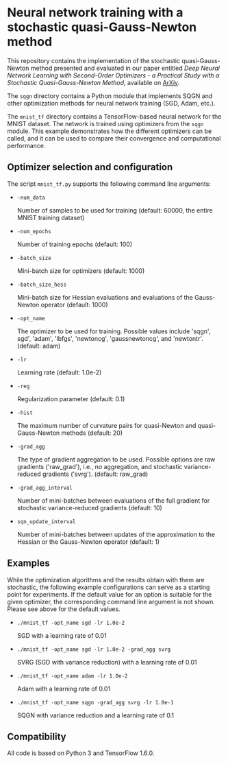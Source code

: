 # Neural network training with a stochastic quasi-Gauss-Newton method

This repository contains the implementation of the stochastic quasi-Gauss-Newton method presented and evaluated in our paper entitled *Deep Neural Network Learning with Second-Order Optimizers - a Practical Study with a Stochastic Quasi-Gauss-Newton Method*, available on [ArXiv](https://arxiv.org/abs/2004.03040).

The `sqgn` directory contains a Python module that implements SQGN and other
optimization methods for neural network training (SGD, Adam, etc.).

The `mnist_tf` directory contains a TensorFlow-based neural network for the
MNIST dataset. The network is trained using optimizers from the `sqgn` module.
This example demonstrates how the different optimizers can be called, and it can
be used to compare their convergence and computational performance.

## Optimizer selection and configuration
The script `mnist_tf.py` supports the following command line arguments:

*  `-num_data`

    Number of samples to be used for training
    (default: 60000, the entire MNIST training dataset)

*  `-num_epochs`

    Number of training epochs
    (default: 100)

*  `-batch_size`

    Mini-batch size for optimizers
    (default: 1000)    

*  `-batch_size_hess`

    Mini-batch size for Hessian evaluations and evaluations of the Gauss-Newton
    operator
    (default: 1000)

*  `-opt_name`

    The optimizer to be used for training. Possible values include 'sqgn', sgd',
    'adam', 'lbfgs', 'newtoncg', 'gaussnewtoncg', and 'newtontr'.
    (default: adam)

*  `-lr`

    Learning rate
    (default: 1.0e-2)

*  `-reg`

    Regularization parameter
    (default: 0.1)

*  `-hist`

    The maximum number of curvature pairs for quasi-Newton and
    quasi-Gauss-Newton methods
    (default: 20)

*  `-grad_agg`

    The type of gradient aggregation to be used. Possible options are raw
    gradients ('raw_grad'), i.e., no aggregation, and stochastic
    variance-reduced gradients ('svrg').
    (default: raw_grad)

*  `-grad_agg_interval`

    Number of mini-batches between evaluations of the full gradient for
    stochastic variance-reduced gradients
    (default: 10)

*  `sqn_update_interval`

    Number of mini-batches between updates of the approximation to the Hessian
    or the Gauss-Newton operator
    (default: 1)
    
## Examples
While the optimization algorithms and the results obtain with them are stochastic, the following example configurations can serve as a starting point for experiments. If the default value for an option is suitable for the given optimizer, the corresponding command line argument is not shown. Please see above for the default values.

*   `./mnist_tf -opt_name sgd -lr 1.0e-2`

    SGD with a learning rate of 0.01
    
*   `./mnist_tf -opt_name sgd -lr 1.0e-2 -grad_agg svrg`

    SVRG (SGD with variance reduction) with a learning rate of 0.01
    
*   `./mnist_tf -opt_name adam -lr 1.0e-2`

    Adam with a learning rate of 0.01
    
*   `./mnist_tf -opt_name sqgn -grad_agg svrg -lr 1.0e-1`

    SQGN with variance reduction and a learning rate of 0.1

## Compatibility
All code is based on Python 3 and TensorFlow 1.6.0.
